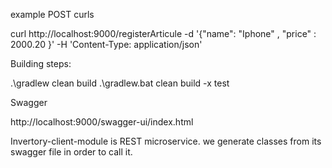 example POST curls

curl http://localhost:9000/registerArticule -d '{"name": "Iphone" , "price" : 2000.20 }' -H 'Content-Type: application/json'

Building steps: 

.\gradlew clean build
.\gradlew.bat clean build -x test



Swagger 

http://localhost:9000/swagger-ui/index.html


Invertory-client-module is REST microservice. we generate classes from its swagger file in order to 
call it.


